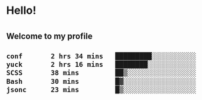 
<h1>Hello!<h1>
<h2>Welcome to my profile<h2>

<!--START_SECTION:waka-->

```txt
conf       2 hrs 34 mins   █████████░░░░░░░░░░░░░░░░   36.53 %
yuck       2 hrs 16 mins   ████████░░░░░░░░░░░░░░░░░   32.30 %
SCSS       38 mins         ██▒░░░░░░░░░░░░░░░░░░░░░░   09.20 %
Bash       30 mins         █▓░░░░░░░░░░░░░░░░░░░░░░░   07.18 %
jsonc      23 mins         █▒░░░░░░░░░░░░░░░░░░░░░░░   05.68 %
```

<!--END_SECTION:waka-->
